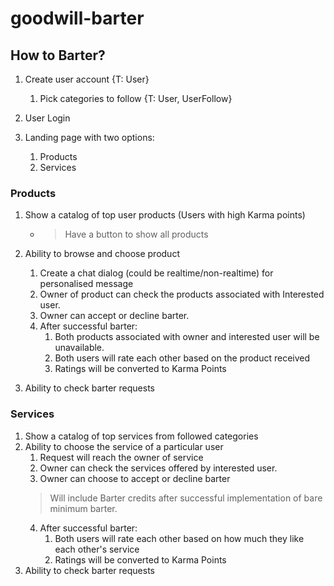 # goodwill-barter
## How to Barter?
1. Create user account {T: User}
    1. Pick categories to follow {T: User, UserFollow}
    
2. User Login
3. Landing page with two options:
    1. Products
    2. Services
    
### Products
1. Show a catalog of top user products (Users with high Karma points)
    - > Have a button to show all products
2. Ability to browse and choose product
    1. Create a chat dialog (could be realtime/non-realtime) for personalised message
    2. Owner of product can check the products associated with Interested user.
    3. Owner can accept or decline barter.
    4. After successful barter:
       1. Both products associated with owner and interested user will be unavailable.
       2. Both users will rate each other based on the product received
       3. Ratings will be converted to Karma Points

3. Ability to check barter requests


### Services
1. Show a catalog of top services from followed categories
2. Ability to choose the service of a particular user
    1. Request will reach the owner of service
    2. Owner can check the services offered by interested user.
    3. Owner can choose to accept or decline barter
    > Will include Barter credits after successful implementation of bare minimum barter.
    4. After successful barter:
       1. Both users will rate each other based on how much they like each other's service
       2. Ratings will be converted to Karma Points
3. Ability to check barter requests
